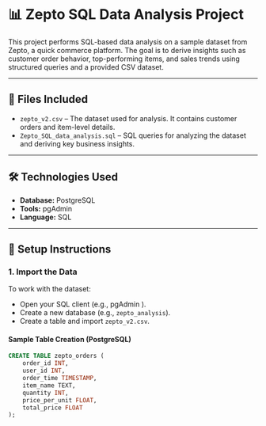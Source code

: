 # 📊 Zepto SQL Data Analysis Project

This project performs SQL-based data analysis on a sample dataset from Zepto, a quick commerce platform. The goal is to derive insights such as customer order behavior, top-performing items, and sales trends using structured queries and a provided CSV dataset.

---

## 📁 Files Included

- `zepto_v2.csv` – The dataset used for analysis. It contains customer orders and item-level details.
- `Zepto_SQL_data_analysis.sql` – SQL queries for analyzing the dataset and deriving key business insights.

---

## 🛠️ Technologies Used

- **Database:** PostgreSQL 
- **Tools:** pgAdmin
- **Language:** SQL

---

## 📌 Setup Instructions

### 1. Import the Data

To work with the dataset:

- Open your SQL client (e.g., pgAdmin ).
- Create a new database (e.g., `zepto_analysis`).
- Create a table and import `zepto_v2.csv`.

#### Sample Table Creation (PostgreSQL)
```sql
CREATE TABLE zepto_orders (
    order_id INT,
    user_id INT,
    order_time TIMESTAMP,
    item_name TEXT,
    quantity INT,
    price_per_unit FLOAT,
    total_price FLOAT
);

